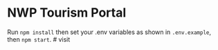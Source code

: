 # NWP Tourism Portal
Run `npm install` then set your .env variables as shown in `.env.example`, then `npm start`.
#   v i s i t  
 